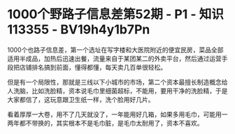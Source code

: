 # 1000个野路子信息差第52期 - P1 - 知识113355 - BV19h4y1b7Pn

1000个也路子信息差，第一个选址在写字楼和大医院附近的便宜民房，菜品全部适用半成品，加热后迅速出餐，流量来自于某团某二的外卖平台，然后通过运营手段把店铺排名搞到前面，懂得都懂，每天卖几百单很轻松。

但是有一个局限性，那就是三线以下小城市的市场，第二个资本最擅长制造概念给人洗脑，比如洗脸精，资本说毛巾里细菌超标，不能用，要用干净的洗脸精，于是大家都信了，这玩意跟卫生纸一样，洗个脸用好几片。

看着厚厚一大卷，用不了几天就没了，一年能用好几箱，如果多用毛巾，可能用一两年都不带换的，其实根本不是毛巾脏，是毛巾太耐用了，资本不喜欢。

